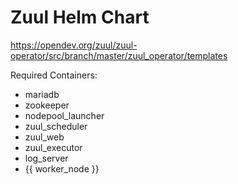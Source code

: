 # Zuul Helm Chart

https://opendev.org/zuul/zuul-operator/src/branch/master/zuul_operator/templates

Required Containers:
- mariadb
- zookeeper
- nodepool_launcher
- zuul_scheduler
- zuul_web
- zuul_executor
- log_server
- {{ worker_node }}

